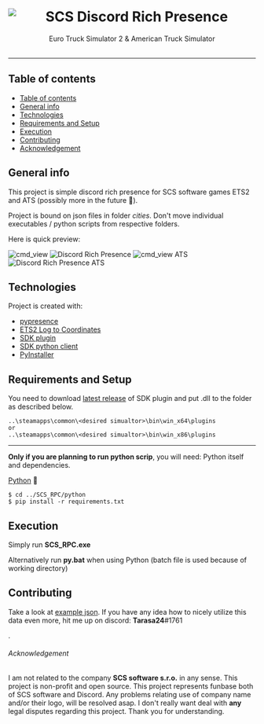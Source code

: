 <center>
<img align="left" src="https://cdn.discordapp.com/app-assets/529016610137309184/529052463643230211.png">
<h1>SCS Discord Rich Presence</h1>
Euro Truck Simulator 2 & American Truck Simulator
</center>
</br>


___
## Table of contents
- [Table of contents](#table-of-contents)
- [General info](#general-info)
- [Technologies](#technologies)
- [Requirements and Setup](#requirements-and-setup)
- [Execution](#execution)
- [Contributing](#contributing)
- [Acknowledgement](#acknowledgement)

## General info
This project is simple discord rich presence for SCS software games ETS2 and ATS (possibly more in the future 🤞).

Project is bound on json files in folder *cities*. Don't move individual executables / python scripts from respective folders.

Here is quick preview:

![cmd_view](https://i.imgur.com/bgJTTS2.png) ![Discord Rich Presence](https://i.imgur.com/nyazDBN.png)
![cmd_view ATS](https://i.imgur.com/hpABirQ.png) ![Discord Rich Presence ATS](https://i.imgur.com/em4T5Th.png)

## Technologies
Project is created with:
* <a href="https://github.com/qwertyquerty/pypresence" target="_blank">pypresence</a>
* <a href="https://github.com/Koenvh1/ETS2-City-Coordinate-Retriever" target="_blank">ETS2 Log to Coordinates</a>
* <a href="https://github.com/nlhans/ets2-sdk-plugin" target="_blank">SDK plugin</a>
* <a href="https://github.com/jurkov/ets2-sdk-python-plugin" target="_blank">SDK python client</a>
* <a href="https://github.com/pyinstaller/pyinstaller" target="_blank">PyInstaller</a>

## Requirements and Setup
You need to download <a href="https://github.com/nlhans/ets2-sdk-plugin/releases" target="_blank">latest release</a> of SDK plugin and put .dll to the folder as described below.

```
..\steamapps\common\<desired simualtor>\bin\win_x64\plugins
or
..\steamapps\common\<desired simualtor>\bin\win_x86\plugins
```
___
**Only if you are planning to run python scrip**, you will need: Python itself and dependencies.

[Python](https://www.python.org/) 🐍
```
$ cd ../SCS_RPC/python
$ pip install -r requirements.txt
```

## Execution
Simply run **SCS_RPC.exe**

Alternatively run **py.bat** when using Python (batch file is used because of working directory)

## Contributing
Take a look at <a href="https://github.com/Funbit/ets2-telemetry-server/blob/master/server/Ets2TestTelemetry.json" target="_blank">example json</a>. If you have any idea how to nicely utilize this data even more, hit me up on discord: **Tarasa24**#1761

.

###### Acknowledgement
I am not related to the company **SCS software s.r.o.** in any sense. This project is non-profit and open source. This project represents funbase both of SCS software and Discord.
Any problems relating use of company name and/or their logo, will be resolved asap. I don't really want deal with **any** legal disputes regarding this project. Thank you for understanding.
